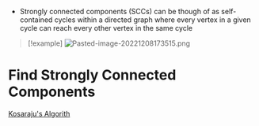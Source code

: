 ---
---
- Strongly connected components (SCCs) can be though of as self-contained cycles within a directed graph where every vertex in a given cycle can reach every other vertex in the same cycle

>[!example]
![Pasted-image-20221208173515.png](</attachments/Pasted-image-20221208173515.png>)

# Find Strongly Connected Components
[Kosaraju's Algorith](</docs/Algos/Kosaraju's Algorithm.md>)